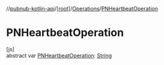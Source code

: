 //[pubnub-kotlin-api](../../../index.md)/[[root]](../index.md)/[Operations](index.md)/[PNHeartbeatOperation](-p-n-heartbeat-operation.md)

# PNHeartbeatOperation

[js]\
abstract var [PNHeartbeatOperation](-p-n-heartbeat-operation.md): [String](https://kotlinlang.org/api/latest/jvm/stdlib/kotlin/-string/index.html)
